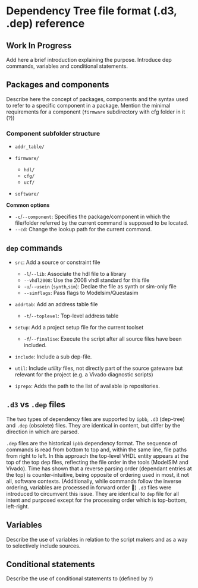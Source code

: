 # Dependency Tree file format (.d3, .dep) reference
## **Work In Progress**

Add here a brief introduction explaining the purpose.
Introduce dep commands, variables and conditional statements.


## Packages and components

Describe here the concept of packages, components and the syntax used to refer to a specific component in a package.
Mention the minimal requirements for a component (`firmware` subdirectory with cfg folder in it (?))

### Component subfolder structure
 * `addr_table/`
 * `firmware/`
   * `hdl/`
   * `cfg/`
   * `ucf/`

 * `software/`

**Common options**

* `-c`/`--component`: Specifies the package/component in which the file/folder referred by the current command is supposed to be located.
* `--cd`: Change the lookup path for the current command.

## `dep` commands

* `src`: Add a source or constraint file
  - `-l`/`--lib`: Associate the hdl file to a library
  - `--vhdl2008`: Use the 2008 vhdl standard for this file
  - `-u`/`--usein` (`synth`,`sim`): Declae the file as synth or sim-only file
  - `--simflags`: Pass flags to Modelsim/Questasim

* `addrtab`: Add an address table file
  - `-t`/`--toplevel`: Top-level address table

* `setup`: Add a project setup file for the current toolset
  - `-f`/`--finalise`: Execute the script after all source files have been included.

* `include`: Include a sub dep-file.

* `util`: Include *utility* files, not directly part of the source gateware but relevant for the project (e.g. a Vivado diagnostic scripts)

* `iprepo`: Adds the path to the list of available ip repositories.

## `.d3` vs `.dep` files

The two types of dependency files are supported by `ipbb`, `.d3` (dep-tree) and `.dep` (obsolete) files. They are identical in content, but differ by the direction in which are parsed.

`.dep` files are the historical `ipbb` dependency format. The sequence of commands is read from bottom to top and, within the same line, file paths from right to left. 
In this approach the top-level VHDL entity appears at the top of the top dep files, reflecting the file order in the tools (ModelSIM and Vivado). Time has shown that a reverse parsing order (dependant entries at the top) is counter-intuitive, being opposite of ordering used in most, it not all, software contexts.
(Additionally, while commands follow the inverse ordering, variables are processed in forward order :facepalm:)
`.d3` files were introduced to circumvent this issue. They are identical to `dep` file for all intent and purposed except for the processing order which is top-bottom, left-right.


## Variables

Describe the use of variables in relation to the script makers and as a way to selectively include sources.

## Conditional statements

Describe the use of conditional statements to (defined by `?`)
